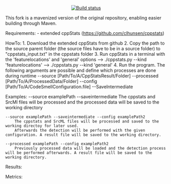 <p align="center">
  <a href="https://github.com/easy-software-ufal/Skunk"><img alt="Build status" src="https://github.com/easy-software-ufal/Skunk/workflows/Skunk/badge.svg"></a>
</p>
This fork is a mavenized version of the original repository, enabling easier building through Maven.

Requirements:
	- extended cppStats (https://github.com/clhunsen/cppstats)

HowTo:
	1. Download the extended cppStats from github
	2. Copy the path to the source parent folder (the source files have to be in a source folder) to "cppstats_input.txt" in the cppstats folder
	3. Run cppStats in a terminal with the 'featurelocations' and 'general' options
		--> ./cppstats.py --kind 'featurelocations'
		--> ./cppstats.py --kind 'general'
	4. Run the program. The following arguments are possible and define which processes are done during runtime
		--source [Path/To/A/CppStatsResult/Folder]
		--processed [Path/To/A/ProcessedData/Folder]
		--config [Path/To/A/CodeSmellConfiguration.file]
		--SaveIntermediate
		
Examples:
	--source examplePath --saveintermediate
		The cppstats and SrcMl files will be processed and the processed data will be saved to the working directory
	
	--source examplePath --saveintermediate --config examplePath2
		The cppstats and SrcML files will be processed and saved to the working directoy for later used.
		Afterwards the detection will be performed with the given configuration. A result file will be saved to the working directory.
		
	--processed examplePath --config examplePath2
		Previously processed data will be loaded and the detection process will be performed afterwards. A result file will be saved to the working directory.

Results:
	

Metrics:
